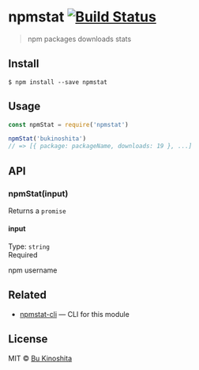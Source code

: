 # npmstat [![Build Status](https://travis-ci.org/bukinoshita/npmstat.svg?branch=master)](https://travis-ci.org/bukinoshita/npmstat)

> npm packages downloads stats


## Install

```
$ npm install --save npmstat
```


## Usage

```js
const npmStat = require('npmstat')

npmStat('bukinoshita')
// => [{ package: packageName, downloads: 19 }, ...]
```


## API

### npmStat(input)

Returns a `promise`

#### input

Type: `string`<br/>
Required

npm username



## Related

- [npmstat-cli](https://github.com/bukinoshita/npmstat-cli) — CLI for this module


## License

MIT © [Bu Kinoshita](https://bukinoshita.io)
